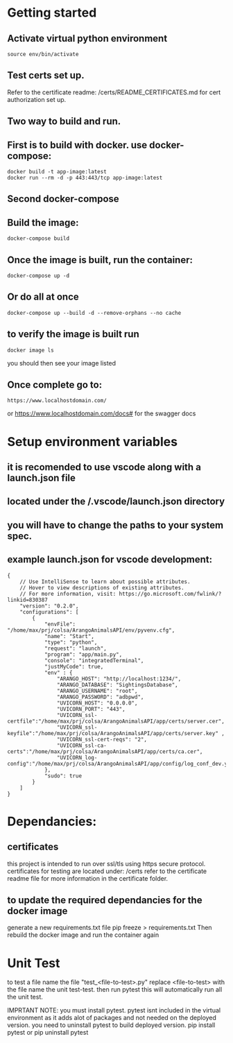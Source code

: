 # Getting started
## Activate virtual python environment 
    source env/bin/activate

## Test certs set up.
Refer to the certificate readme:
    /certs/README_CERTIFICATES.md 
for cert authorization set up.

## Two way to build and run.
## First is to build with docker. use docker-compose:    
    docker build -t app-image:latest
    docker run --rm -d -p 443:443/tcp app-image:latest 

## Second docker-compose
## Build the image:
    docker-compose build
## Once the image is built, run the container:
    docker-compose up -d
## Or do all at once 
    docker-compose up --build -d --remove-orphans --no cache

## to verify the image is built run
    docker image ls
you should then see your image listed

## Once complete go to: 
    https://www.localhostdomain.com/
or
    https://www.localhostdomain.com/docs#
for the swagger docs


# Setup environment variables
## it is recomended to use vscode along with a launch.json file
## located under the <prj>/.vscode/launch.json directory
## you will have to change the paths to your system spec.
## example launch.json for vscode development:
    {
        // Use IntelliSense to learn about possible attributes.
        // Hover to view descriptions of existing attributes.
        // For more information, visit: https://go.microsoft.com/fwlink/?linkid=830387
        "version": "0.2.0",
        "configurations": [
            {
                "envFile": "/home/max/prj/colsa/ArangoAnimalsAPI/env/pyvenv.cfg",
                "name": "Start",
                "type": "python",
                "request": "launch",
                "program": "app/main.py",
                "console": "integratedTerminal",
                "justMyCode": true,
                "env" : {
                    "ARANGO_HOST": "http://localhost:1234/",
                    "ARANGO_DATABASE": "SightingsDatabase",
                    "ARANGO_USERNAME": "root",
                    "ARANGO_PASSWORD": "adbpwd",
                    "UVICORN_HOST": "0.0.0.0",
                    "UVICORN_PORT": "443",
                    "UVICORN_ssl-certfile":"/home/max/prj/colsa/ArangoAnimalsAPI/app/certs/server.cer",
                    "UVICORN_ssl-keyfile":"/home/max/prj/colsa/ArangoAnimalsAPI/app/certs/server.key" ,
                    "UVICORN_ssl-cert-reqs": "2",
                    "UVICORN_ssl-ca-certs":"/home/max/prj/colsa/ArangoAnimalsAPI/app/certs/ca.cer",
                    "UVICORN_log-config":"/home/max/prj/colsa/ArangoAnimalsAPI/app/config/log_conf_dev.yml"
                },
                "sudo": true
            }
        ]
    }

# Dependancies:
## certificates
this project is intended to run over ssl/tls using https secure protocol.
certificates for testing are located under:
    /certs
refer to the certificate readme file for more information in the certificate folder.


## to update the required dependancies for the docker image
generate a new requirements.txt file 
    pip freeze > requirements.txt
Then rebuild the docker image and run the container again

# Unit Test
to test a file name the file "test_\<file-to-test>.py" replace \<file-to-test> with the file name the unit test-test. 
then run
    pytest
this will automatically run all the unit test.

IMPRTANT NOTE: you must install pytest. pytest isnt included in the virtual environment as it adds alot of packages and not needed on the deployed version. you need to uninstall pytest to build deployed version. 
    pip install pytest
or 
    pip uninstall pytest